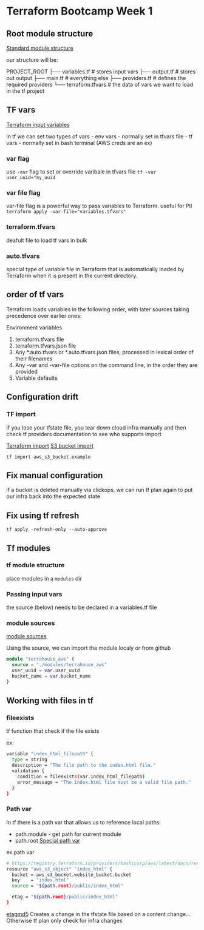 # Terraform Bootcamp Week 1

## Root module structure
[Standard module structure](https://developer.hashicorp.com/terraform/language/modules/develop/structure)

our structure will be:

PROJECT_ROOT
    ├── variables.tf # stores input vars
    ├── output.tf # stores out output
    ├── main.tf # everything else
    ├── providers.tf # defines the required providers
    └── terraform.tfvars # the data of vars we want to load in the tf project

## TF vars
[Terraform input variables](https://developer.hashicorp.com/terraform/language/values/variables)

in tf we can set two types of vars
    - env vars - normally set in tfvars file
    - tf vars - normally set in bash terminal (AWS creds are an ex)

### var flag
use `-var` flag to set or override varibale in tfvars file `tf -var user_uuid="my_uuid`

### var file flag
 var-file flag is a powerful way to pass variables to Terraform. useful for PII
`terraform apply -var-file="variables.tfvars"`

### terraform.tfvars
deafult file to load tf vars in bulk

### auto.tfvars
special type of variable file in Terraform that is automatically loaded by Terraform when it is present in the current directory.

## order of tf vars
Terraform loads variables in the following order, with later sources taking precedence over earlier ones:

Environment variables
1. terraform.tfvars file
2. terraform.tfvars.json file
3. Any *.auto.tfvars or *.auto.tfvars.json files, processed in lexical order of their filenames
4. Any -var and -var-file options on the command line, in the order they are provided
5. Variable defaults

## Configuration drift

### TF import
If you lose your tfstate file, you tear down cloud infra manually and then check tf providers documentation to see who supports import

[Terraform import](https://developer.hashicorp.com/terraform/language/import)
[S3 bucket import](https://registry.terraform.io/providers/hashicorp/aws/latest/docs/resources/s3_bucket)

`tf import aws_s3_bucket.example`

## Fix manual configuration
if a bucket is deleted manually via clickops, we can run tf plan again to put our infra back into the expected state

## Fix using tf refresh

`tf apply -refresh-only --auto-approve`

## Tf modules

### tf module structure
place modules in a `modules` dir

### Passing input vars
the source (below) needs to be declared in a variables.tf file

### module sources
[module sources](https://developer.hashicorp.com/terraform/language/modules/sources)

Using the source, we can import the module localy or from github
```tf
module "terrahouse_aws" {
  source = "./modules/terrahouse_aws"
  user_uuid = var.user_uuid
  bucket_name = var.bucket_name
}
```

## Working with files in tf

### fileexists
tf function that check if the file exists

ex:
```bash
variable "index_html_filepath" {
  type = string
  description = "The file path to the index.html file."
  validation {
    condition = fileexists(var.index_html_filepath)
    error_message = "The index.html file must be a valid file path."
  }
}
```

### Path var
In tf there is a path var that allows us to reference local paths:
  - path.module - get path for current module
  - path.root
[Special path var](https://developer.hashicorp.com/terraform/language/expressions/references)

ex path var
```bash
# https://registry.terraform.io/providers/hashicorp/aws/latest/docs/resources/s3_object
resource "aws_s3_object" "index_html" {
  bucket = aws_s3_bucket.website_bucket.bucket
  key    = "index.html"
  source = "${path.root}/public/index_html"

  etag = "${path.root}/public/index_html"
}
```

[etagmd5](https://developer.hashicorp.com/terraform/language/functions/filemd5)
Creates a change in the tfstate file based on a content change... Otherwise tf plan only check for infra changes

